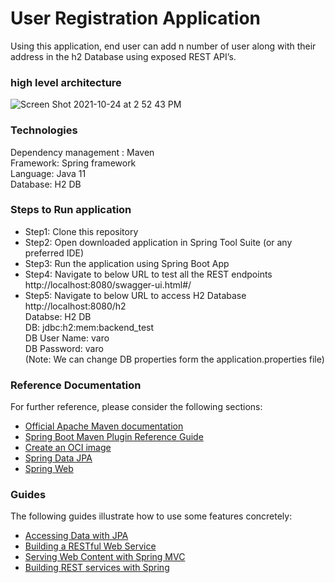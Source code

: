 # User Registration Application

Using this application, end user can add n number of user along with their address in the h2 Database using exposed REST API’s. 


### high level architecture
![Screen Shot 2021-10-24 at 2 52 43 PM](https://user-images.githubusercontent.com/25624988/138621959-9618e838-450c-4262-8a8c-c7a04fd18b9c.png)

### Technologies

Dependency management : Maven <br>
Framework: Spring framework <br>
Language: Java 11<br>
Database: H2 DB<br>


### Steps to Run application

* Step1: Clone this repository
* Step2: Open downloaded application in Spring Tool Suite (or any preferred IDE)<br>
* Step3: Run the application using Spring Boot App<br>
* Step4: Navigate to below URL to test all the REST endpoints<br> 
  http://localhost:8080/swagger-ui.html#/<br>
* Step5: Navigate to below URL to  access H2 Database<br> 
  http://localhost:8080/h2 <br>
  Databse: H2 DB <br>
  DB: jdbc:h2:mem:backend_test <br>
  DB User Name: varo <br>
  DB Password: varo <br>
  (Note: We can change DB properties form the application.properties file) <br>


### Reference Documentation
For further reference, please consider the following sections:

* [Official Apache Maven documentation](https://maven.apache.org/guides/index.html)
* [Spring Boot Maven Plugin Reference Guide](https://docs.spring.io/spring-boot/docs/2.5.6/maven-plugin/reference/html/)
* [Create an OCI image](https://docs.spring.io/spring-boot/docs/2.5.6/maven-plugin/reference/html/#build-image)
* [Spring Data JPA](https://docs.spring.io/spring-boot/docs/2.5.6/reference/htmlsingle/#boot-features-jpa-and-spring-data)
* [Spring Web](https://docs.spring.io/spring-boot/docs/2.5.6/reference/htmlsingle/#boot-features-developing-web-applications)

### Guides
The following guides illustrate how to use some features concretely:

* [Accessing Data with JPA](https://spring.io/guides/gs/accessing-data-jpa/)
* [Building a RESTful Web Service](https://spring.io/guides/gs/rest-service/)
* [Serving Web Content with Spring MVC](https://spring.io/guides/gs/serving-web-content/)
* [Building REST services with Spring](https://spring.io/guides/tutorials/bookmarks/)


